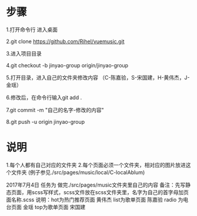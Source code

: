 
# 步骤

1.打开命令行 进入桌面

2.git clone https://github.com/Rihel/vuemusic.git

3.进入项目目录

4.git checkout -b jinyao-group origin/jinyao-group

5.打开目录，进入自己的文件夹修改内容
  （C-陈嘉验，S-宋国建，H-黄伟杰，J-金瑶）

6.修改后，在命令行输入git add .

7.git commit -m "自己的名字-修改的内容"

8.git push -u origin jinyao-group



# 说明

1.每个人都有自己对应的文件夹
2.每个页面必须一个文件夹，相对应的图片放进这个文件夹
    (例子参见./src/pages/music/local/C-localAblum)



2017年7月4日 任务为 做完./src/pages/music文件夹里自己的内容
备注：先写静态页面，用scss写样式，scss文件放在scss文件夹里，名字为自己的首字母加页面名称.scss
说明：hot为热门推荐页面 黄伟杰
      list为歌单页面 陈嘉验
      radio 为电台页面 金瑶
      top为歌单页面 宋国建


